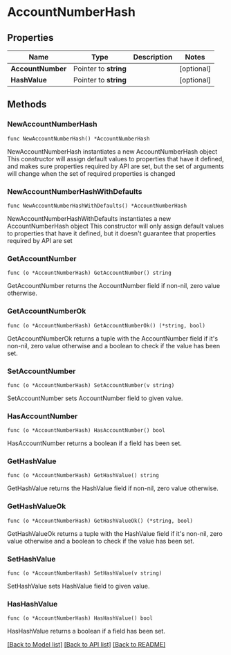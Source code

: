 # AccountNumberHash

## Properties

Name | Type | Description | Notes
------------ | ------------- | ------------- | -------------
**AccountNumber** | Pointer to **string** |  | [optional] 
**HashValue** | Pointer to **string** |  | [optional] 

## Methods

### NewAccountNumberHash

`func NewAccountNumberHash() *AccountNumberHash`

NewAccountNumberHash instantiates a new AccountNumberHash object
This constructor will assign default values to properties that have it defined,
and makes sure properties required by API are set, but the set of arguments
will change when the set of required properties is changed

### NewAccountNumberHashWithDefaults

`func NewAccountNumberHashWithDefaults() *AccountNumberHash`

NewAccountNumberHashWithDefaults instantiates a new AccountNumberHash object
This constructor will only assign default values to properties that have it defined,
but it doesn't guarantee that properties required by API are set

### GetAccountNumber

`func (o *AccountNumberHash) GetAccountNumber() string`

GetAccountNumber returns the AccountNumber field if non-nil, zero value otherwise.

### GetAccountNumberOk

`func (o *AccountNumberHash) GetAccountNumberOk() (*string, bool)`

GetAccountNumberOk returns a tuple with the AccountNumber field if it's non-nil, zero value otherwise
and a boolean to check if the value has been set.

### SetAccountNumber

`func (o *AccountNumberHash) SetAccountNumber(v string)`

SetAccountNumber sets AccountNumber field to given value.

### HasAccountNumber

`func (o *AccountNumberHash) HasAccountNumber() bool`

HasAccountNumber returns a boolean if a field has been set.

### GetHashValue

`func (o *AccountNumberHash) GetHashValue() string`

GetHashValue returns the HashValue field if non-nil, zero value otherwise.

### GetHashValueOk

`func (o *AccountNumberHash) GetHashValueOk() (*string, bool)`

GetHashValueOk returns a tuple with the HashValue field if it's non-nil, zero value otherwise
and a boolean to check if the value has been set.

### SetHashValue

`func (o *AccountNumberHash) SetHashValue(v string)`

SetHashValue sets HashValue field to given value.

### HasHashValue

`func (o *AccountNumberHash) HasHashValue() bool`

HasHashValue returns a boolean if a field has been set.


[[Back to Model list]](../README.md#documentation-for-models) [[Back to API list]](../README.md#documentation-for-api-endpoints) [[Back to README]](../README.md)


